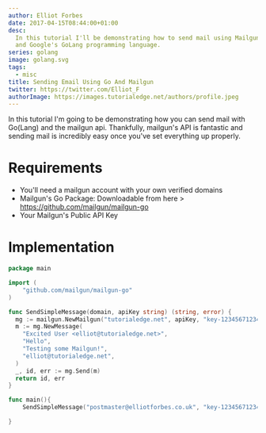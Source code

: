 ```yaml
---
author: Elliot Forbes
date: 2017-04-15T08:44:00+01:00
desc:
  In this tutorial I'll be demonstrating how to send mail using Mailgun's API
  and Google's GoLang programming language.
series: golang
image: golang.svg
tags:
  - misc
title: Sending Email Using Go And Mailgun
twitter: https://twitter.com/Elliot_F
authorImage: https://images.tutorialedge.net/authors/profile.jpeg
---
```


<p>In this tutorial I'm going to be demonstrating how you can send mail with Go(Lang) and the mailgun api. Thankfully, mailgun's API is fantastic and sending mail is incredibly easy once you've set everything up properly.</p>

# Requirements

<ul>
<li>You'll need a mailgun account with your own verified domains</li>
<li>Mailgun's Go Package: Downloadable from here > <a href="https://github.com/mailgun/mailgun-go" target="_blank" >https://github.com/mailgun/mailgun-go</a></li>
<li>Your Mailgun's Public API Key</li>
</ul>

# Implementation

```go
package main

import (
    "github.com/mailgun/mailgun-go"
)

func SendSimpleMessage(domain, apiKey string) (string, error) {
  mg := mailgun.NewMailgun("tutorialedge.net", apiKey, "key-12345671234567")
  m := mg.NewMessage(
    "Excited User <elliot@tutorialedge.net>",
    "Hello",
    "Testing some Mailgun!",
    "elliot@tutorialedge.net",
  )
  _, id, err := mg.Send(m)
  return id, err
}

func main(){
    SendSimpleMessage("postmaster@elliotforbes.co.uk", "key-12345671234567")

}
```
